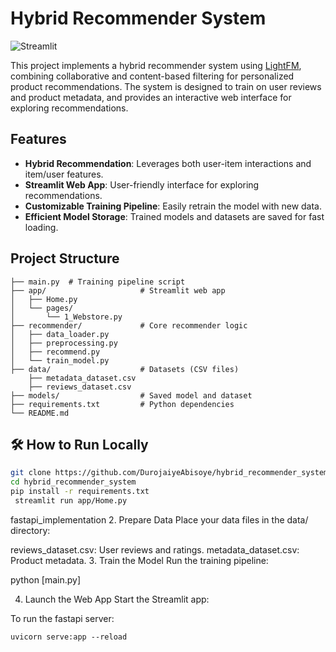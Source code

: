 # Hybrid Recommender System

![Streamlit](https://streamlit.io/images/brand/streamlit-mark-color.png)

This project implements a hybrid recommender system using [LightFM](https://making.lyst.com/lightfm/docs/home.html), combining collaborative and content-based filtering for personalized product recommendations. The system is designed to train on user reviews and product metadata, and provides an interactive web interface for exploring recommendations.

## Features

- **Hybrid Recommendation**: Leverages both user-item interactions and item/user features.
- **Streamlit Web App**: User-friendly interface for exploring recommendations.
- **Customizable Training Pipeline**: Easily retrain the model with new data.
- **Efficient Model Storage**: Trained models and datasets are saved for fast loading.

## Project Structure
```
├── main.py  # Training pipeline script
├── app/                     # Streamlit web app
│   ├── Home.py
│   └── pages/
│       └── 1_Webstore.py
├── recommender/             # Core recommender logic
│   ├── data_loader.py
│   ├── preprocessing.py
│   ├── recommend.py
│   └── train_model.py
├── data/                    # Datasets (CSV files)
    ├── metadata_dataset.csv
    ├── reviews_dataset.csv
├── models/                  # Saved model and dataset
├── requirements.txt         # Python dependencies
└── README.md
```

## 🛠️ How to Run Locally
```sh
git clone https://github.com/DurojaiyeAbisoye/hybrid_recommender_system.git
cd hybrid_recommender_system
pip install -r requirements.txt
 streamlit run app/Home.py
```
fastapi_implementation
2. Prepare Data
Place your data files in the data/ directory:

reviews_dataset.csv: User reviews and ratings.
metadata_dataset.csv: Product metadata.
3. Train the Model
Run the training pipeline:

python [main.py]

4. Launch the Web App
Start the Streamlit app:

To run the fastapi server:
```
uvicorn serve:app --reload
```

